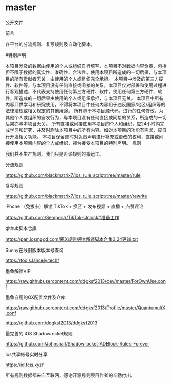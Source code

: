 # master
公开文件

前言

各平台的分流规则、复写规则及自动化脚本。

#特别声明

本项目涉及的数据由使用的个人或组织自行填写，本项目不对数据内容负责，包括但不限于数据的真实性、准确性、合法性。使用本项目所造成的一切后果，与本项目的所有贡献者无关，由使用的个人或组织完全承担。
本项目中涉及的第三方硬件、软件等，与本项目没有任何直接或间接的关系。本项目仅对部署和使用过程进行客观描述，不代表支持使用任何第三方硬件、软件。使用任何第三方硬件、软件，所造成的一切后果由使用的个人或组织承担，与本项目无关。
本项目中所有内容只供学习和研究使用，不得将本项目中任何内容用于违反国家/地区/组织等的法律法规或相关规定的其他用途。
所有基于本项目源代码，进行的任何修改，为其他个人或组织的自发行为，与本项目没有任何直接或间接的关系，所造成的一切后果亦与本项目无关。
所有直接或间接使用本项目的个人和组织，应24小时内完成学习和研究，并及时删除本项目中的所有内容。如对本项目的功能有需求，应自行开发相关功能。
本项目保留随时对免责声明进行补充或更改的权利，直接或间接使用本项目内容的个人或组织，视为接受本项目的特别声明。
规则

我们并不生产规则，我们只是开源规则的搬运工。

分流规则

https://github.com/blackmatrix7/ios_rule_script/tree/master/rule

复写规则

https://github.com/blackmatrix7/ios_rule_script/tree/master/rewrite


iPhone （免拔卡）解锁 TikTok + 换区 + 发布视频 + 直播 + 点赞评论


https://github.com/Semporia/TikTok-Unlock#准备工作


github脚本仓库

https://pan.iosmgod.com/圈X规则/圈X解锁脚本合集3.24更新.txt


Sunny在线旧版本版本号查询

https://tools.lancely.tech/

墨鱼解锁VIP

https://raw.githubusercontent.com/ddgksf2013/dev/master/ForOwnUse.conf


墨鱼自用的QX配置文件及仓库

https://raw.githubusercontent.com/ddgksf2013/Profile/master/QuantumultX.conf

https://github.com/ddgksf2013/ddgksf2013


最完善的 iOS Shadowrocket规则

https://github.com/Johnshall/Shadowrocket-ADBlock-Rules-Forever


Ios共享帐号实时分享


https://id.fcjs.xyz/


所有规则数据都来自互联网，感谢开源规则项目作者的辛勤付出.

